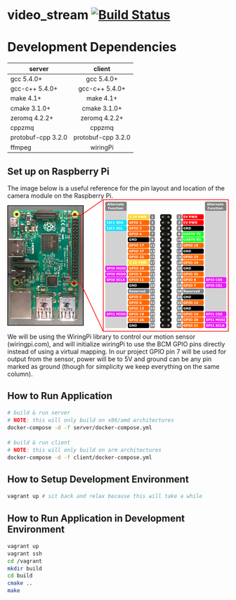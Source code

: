 # video_stream [![Build Status](https://travis-ci.org/moorem27/video_stream.svg?branch=master)](https://travis-ci.org/moorem27/video_stream)

# Development Dependencies
| server       | client          |
| ------------- |:-------------:|
| gcc 5.4.0+      | gcc 5.4.0+ |
| gcc-c++ 5.4.0+      | gcc-c++ 5.4.0+ |
| make 4.1+ | make 4.1+ |
| cmake 3.1.0+ | cmake 3.1.0+ |
| zeromq 4.2.2+ | zeromq 4.2.2+ |
| cppzmq | cppzmq |
| protobuf-cpp 3.2.0 | protobuf-cpp 3.2.0 |
| ffmpeg | wiringPi |

## Set up on Raspberry Pi
The image below is a useful reference for the pin layout and location of the camera module on the Raspberry Pi.
![](images/rp_pinout.png?raw=true)
We will be using the WiringPi library to control our motion sensor (wiringpi.com), and will initialize wiringPi to use
the BCM GPIO pins directly instead of using a virtual mapping. In our project GPIO pin 7 will be used for output from
the sensor, power will be to 5V and ground can be any pin marked as ground (though for simplicity we keep everything on the same column).

## How to Run Application
```bash
# build & run server
# NOTE: this will only build on x86/amd architectures
docker-compose -d -f server/docker-compose.yml

# build & run client
# NOTE: this will only build on arm architectures
docker-compose -d -f client/docker-compose.yml
```

## How to Setup Development Environment
```bash
vagrant up # sit back and relax because this will take a while
```
## How to Run Application in Development Environment
```bash
vagrant up
vagrant ssh
cd /vagrant
mkdir build
cd build
cmake ..
make
```
